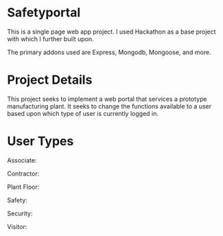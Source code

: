 Safetyportal
============

This is a single page web app project. I used Hackathon as a base project with which I further built upon.

The primary addons used are Express, Mongodb, Mongoose, and more.


Project Details
===============

This project seeks to implement a web portal that services a prototype manufacturing plant. It seeks to change the functions available to a user based upon which type of user is currently logged in.



User Types
==========

Associate:

Contractor:

Plant Floor:

Safety:

Security:

Visitor:
